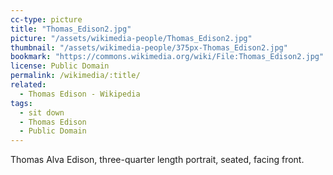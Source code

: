 ```yaml
---
cc-type: picture
title: "Thomas_Edison2.jpg"
picture: "/assets/wikimedia-people/Thomas_Edison2.jpg"
thumbnail: "/assets/wikimedia-people/375px-Thomas_Edison2.jpg"
bookmark: "https://commons.wikimedia.org/wiki/File:Thomas_Edison2.jpg"
license: Public Domain
permalink: /wikimedia/:title/
related:
  - Thomas Edison - Wikipedia
tags:
  - sit down
  - Thomas Edison
  - Public Domain
---
```

Thomas Alva Edison, three-quarter length portrait, seated, facing front. 